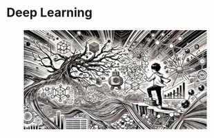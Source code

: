 # Deep Learning



<div align="left">

<figure><img src="../.gitbook/assets/image (1).png" alt="" width="563"><figcaption></figcaption></figure>

</div>

